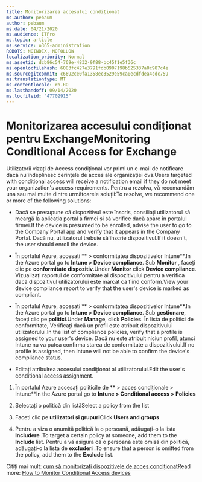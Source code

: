```yaml
---
title: Monitorizarea accesului condiționat
ms.author: pebaum
author: pebaum
ms.date: 04/21/2020
ms.audience: ITPro
ms.topic: article
ms.service: o365-administration
ROBOTS: NOINDEX, NOFOLLOW
localization_priority: Normal
ms.assetid: dcb86c54-769e-4832-9f88-bc45f1e5f36c
ms.openlocfilehash: 6083fc427e3791fdb0907198b525337a0c987c4e
ms.sourcegitcommit: c6692ce0fa1358ec3529e59ca0ecdfdea4cdc759
ms.translationtype: MT
ms.contentlocale: ro-RO
ms.lasthandoff: 09/14/2020
ms.locfileid: "47702915"
---
```

# <a name="monitoring-conditional-access-for-exchange"></a><span data-ttu-id="bb683-102">Monitorizarea accesului condiționat pentru Exchange</span><span class="sxs-lookup"><span data-stu-id="bb683-102">Monitoring Conditional Access for Exchange</span></span>

<span data-ttu-id="bb683-103">Utilizatorii vizați de Access condițional vor primi un e-mail de notificare dacă nu îndeplinesc cerințele de acces ale organizației dvs.</span><span class="sxs-lookup"><span data-stu-id="bb683-103">Users targeted with conditional access will receive a notification email if they do not meet your organization's access requirements.</span></span> <span data-ttu-id="bb683-104">Pentru a rezolva, vă recomandăm una sau mai multe dintre următoarele soluții:</span><span class="sxs-lookup"><span data-stu-id="bb683-104">To resolve, we recommend one or more of the following solutions:</span></span>
  
- <span data-ttu-id="bb683-105">Dacă se presupune că dispozitivul este înscris, consiliați utilizatorul să meargă la aplicația portal a firmei și să verifice dacă apare în portalul firmei.</span><span class="sxs-lookup"><span data-stu-id="bb683-105">If the device is presumed to be enrolled, advise the user to go to the Company Portal app and verify that it appears in the Company Portal.</span></span> <span data-ttu-id="bb683-106">Dacă nu, utilizatorul trebuie să înscrie dispozitivul.</span><span class="sxs-lookup"><span data-stu-id="bb683-106">If it doesn't, the user should enroll the device.</span></span>
    
- <span data-ttu-id="bb683-107">În portalul Azure, accesați \*\* \> conformitatea dispozitivelor Intune\*\*.</span><span class="sxs-lookup"><span data-stu-id="bb683-107">In the Azure portal go to **Intune \> Device compliance**.</span></span> <span data-ttu-id="bb683-108">Sub **Monitor** , faceți clic pe **conformitate dispozitiv**.</span><span class="sxs-lookup"><span data-stu-id="bb683-108">Under **Monitor** click **Device compliance**.</span></span> <span data-ttu-id="bb683-109">Vizualizați raportul de conformitate al dispozitivului pentru a verifica dacă dispozitivul utilizatorului este marcat ca fiind conform.</span><span class="sxs-lookup"><span data-stu-id="bb683-109">View your device compliance report to verify that the user's device is marked as compliant.</span></span> 
    
- <span data-ttu-id="bb683-110">În portalul Azure, accesați \*\* \> conformitatea dispozitivelor Intune\*\*.</span><span class="sxs-lookup"><span data-stu-id="bb683-110">In the Azure portal go to **Intune \> Device compliance**.</span></span> <span data-ttu-id="bb683-111">Sub **gestionare**, faceți clic pe **politici**.</span><span class="sxs-lookup"><span data-stu-id="bb683-111">Under **Manage**, click **Policies**.</span></span> <span data-ttu-id="bb683-112">În lista de politici de conformitate, Verificați dacă un profil este atribuit dispozitivului utilizatorului.</span><span class="sxs-lookup"><span data-stu-id="bb683-112">In the list of compliance policies, verify that a profile is assigned to your user's device.</span></span> <span data-ttu-id="bb683-113">Dacă nu este atribuit niciun profil, atunci Intune nu va putea confirma starea de conformitate a dispozitivului.</span><span class="sxs-lookup"><span data-stu-id="bb683-113">If no profile is assigned, then Intune will not be able to confirm the device's compliance status.</span></span> 
    
- <span data-ttu-id="bb683-114">Editați atribuirea accesului condiționat al utilizatorului.</span><span class="sxs-lookup"><span data-stu-id="bb683-114">Edit the user's conditional access assignment.</span></span>
    
1. <span data-ttu-id="bb683-115">În portalul Azure accesați politicile de \*\* \> acces condiționale \> Intune\*\*</span><span class="sxs-lookup"><span data-stu-id="bb683-115">In the Azure portal go to **Intune \> Conditional access \> Policies**</span></span>
    
2. <span data-ttu-id="bb683-116">Selectați o politică din listă</span><span class="sxs-lookup"><span data-stu-id="bb683-116">Select a policy from the list</span></span>
    
3. <span data-ttu-id="bb683-117">Faceți clic pe **utilizatori și grupuri**</span><span class="sxs-lookup"><span data-stu-id="bb683-117">Click **Users and groups**</span></span>
    
4. <span data-ttu-id="bb683-118">Pentru a viza o anumită politică la o persoană, adăugați-o la lista **Includere** .</span><span class="sxs-lookup"><span data-stu-id="bb683-118">To target a certain policy at someone, add them to the **Include** list.</span></span> <span data-ttu-id="bb683-119">Pentru a vă asigura că o persoană este omisă din politică, adăugați-o la lista de **excluderi** .</span><span class="sxs-lookup"><span data-stu-id="bb683-119">To ensure that a person is omitted from the policy, add them to the **Exclude** list.</span></span> 
    
<span data-ttu-id="bb683-120">Citiți mai mult: [cum să monitorizați dispozitivele de acces condiționat](https://docs.microsoft.com/intune/conditional-access-exchange-monitor)</span><span class="sxs-lookup"><span data-stu-id="bb683-120">Read more: [How to Monitor Conditional Access devices](https://docs.microsoft.com/intune/conditional-access-exchange-monitor)</span></span>
  

